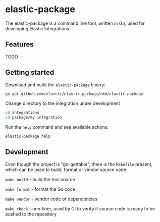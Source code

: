 # elastic-package

The elastic-package is a command line tool, written in Go, used for developing Elastic Integrations.

## Features

TODO

## Getting started

Download and build the `elastic-package` binary:

```bash
go get github.com/elastic/elastic-package/cmd/elastic-package
```

Change directory to the integration under development

```bash
cd integrations
cd package/my-integration
```

Run the `help` command and see available actions:

```bash
elastic-package help
```

## Development

Even though the project is "go-gettable", there is the `Makefile` present, which can be used to build, format or vendor
source code:

`make build` - build the tool source

`make format` - format the Go code

`make vendor` - vendor code of dependencies

`make check` - one-liner, used by CI to verify if source code is ready to be pushed to the repository